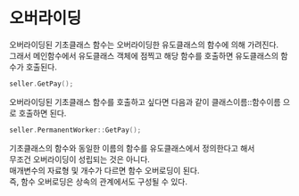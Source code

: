 # 오버라이딩

오버라이딩된 기초클래스 함수는 오버라이딩한 유도클래스의 함수에 의해 가려진다.  
그래서 메인함수에서 유도클래스 객체에 점찍고 해당 함수를 호출하면 유도클래스의 함수가 호출된다.  
```cpp
seller.GetPay();
```
오버라이딩된 기초클래스 함수를 호출하고 싶다면 다음과 같이 클래스이름::함수이름 으로 호출하면 된다.  
```cpp
seller.PermanentWorker::GetPay();
```
기초클래스의 함수와 동일한 이름의 함수를 유도클래스에서 정의한다고 해서  
무조건 오버라이딩이 성립되는 것은 아니다.  
매개변수의 자료형 및 개수가 다르면 함수 오버로딩이 된다.  
즉, 함수 오버로딩은 상속의 관계에서도 구성될 수 있다.  
